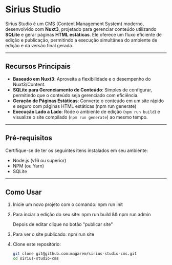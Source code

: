 # Sirius Studio

Sirius Studio é um CMS (Content Management System) moderno, desenvolvido com **Nuxt3**, projetado para gerenciar conteúdo utilizando **SQLite** e gerar páginas **HTML estáticas**. Ele oferece um fluxo eficiente de edição e publicação, permitindo a execução simultânea do ambiente de edição e da versão final gerada.

---

## Recursos Principais

- **Baseado em Nuxt3**: Aproveita a flexibilidade e o desempenho do Nuxt3/Content.
- **SQLite para Gerenciamento de Conteúdo**: Simples de configurar, permitindo que o conteúdo seja gerenciado com eficiência.
- **Geração de Páginas Estáticas**: Converte o conteúdo em um site rápido e seguro com páginas HTML estáticas (npm run generate)
- **Execução Lado a Lado**: Rode o ambiente de edição (`npm run build`) e visualize o site compilado (`npm run generate`) ao mesmo tempo.

---

## Pré-requisitos

Certifique-se de ter os seguintes itens instalados em seu ambiente:

- Node.js (v16 ou superior)
- NPM (ou Yarn)
- SQLite

---

## Como Usar

1. Inicie um novo projeto com o comando:
   npm run init

2. Para inciar a edição do seu site:
   npm run build && npm run admin

   Depois de editar clique no botão "publicar site"

3. Para ver o site publicado:
   npm run site

4. Clone este repositório:
   ```bash
   git clone git@github.com:magarem/sirius-studio-cms.git
   cd sirius-studio-cms
